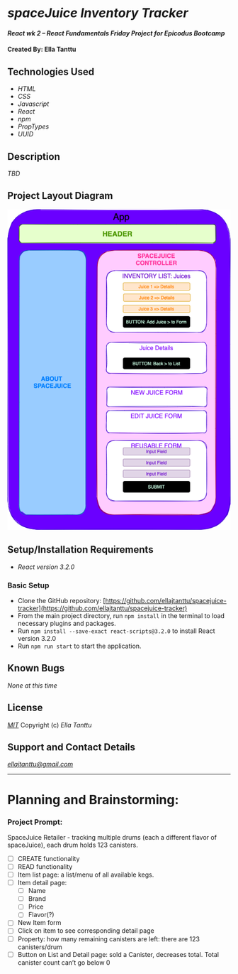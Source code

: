# _spaceJuice Inventory Tracker_

#### _React wk 2 – React Fundamentals Friday Project for Epicodus Bootcamp_

#### Created By: **Ella Tanttu**

## Technologies Used

- _HTML_
- _CSS_
- _Javascript_
- _React_
- _npm_
- _PropTypes_
- _UUID_

## Description

_TBD_

## Project Layout Diagram

![spacejuice-diagram](src/img/spacejuice_diagram.png)

## Setup/Installation Requirements

- _React version 3.2.0_

### Basic Setup

- Clone the GitHub repository: [https://github.com/ellajtanttu/spacejuice-tracker](https://github.com/ellajtanttu/spacejuice-tracker)
- From the main project directory, run `npm install` in the terminal to load necessary plugins and packages.
- Run `npm install --save-exact react-scripts@3.2.0` to install React version 3.2.0
- Run `npm run start` to start the application.

## Known Bugs

_None at this time_

## License

_[MIT](https://opensource.org/licenses/MIT)_
Copyright (c) _Ella Tanttu_

## Support and Contact Details

_[ellajtanttu@gmail.com](mailto:ellajtanttu@gmail.com)_

-------

# Planning and Brainstorming:

### Project Prompt:

SpaceJuice Retailer - tracking multiple drums (each a different flavor of spaceJuice), each drum holds 123 canisters.

- [ ] CREATE functionality
- [ ] READ functionality
- [ ] Item list page: a list/menu of all available kegs.
- [ ] Item detail page: 
    - [ ] Name
    - [ ] Brand
    - [ ] Price
    - [ ] Flavor(?)
- [ ] New Item form
- [ ] Click on item to see corresponding detail page
- [ ] Property:  how many remaining canisters are left: there are 123 canisters/drum
- [ ] Button on List and Detail page: sold a Canister, decreases total. Total canister count can’t go below 0